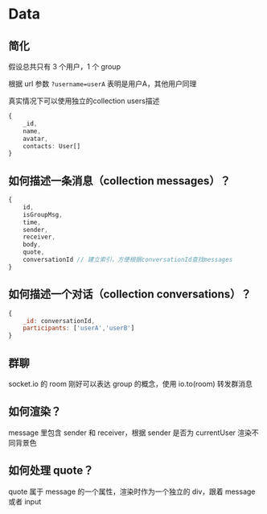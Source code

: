 # Data

## 简化

假设总共只有 3 个用户，1 个 group

根据 url 参数 `?username=userA` 表明是用户A，其他用户同理

真实情况下可以使用独立的collection users描述
```ts
{
    _id,
    name,
    avatar,
    contacts: User[]
}
```

## 如何描述一条消息（collection messages）？
 
```js
{
    id,
    isGroupMsg,
    time,
    sender,
    receiver,
    body,
    quote,
    conversationId // 建立索引，方便根据conversationId查找messages
}

```

## 如何描述一个对话（collection conversations）？
```js
{
    _id: conversationId,
    participants: ['userA','userB']
}
```

## 群聊

 socket.io 的 room 刚好可以表达 group 的概念，使用 io.to(room) 转发群消息

## 如何渲染？

message 里包含 sender 和 receiver，根据 sender 是否为 currentUser 渲染不同背景色

## 如何处理 quote？

quote 属于 message 的一个属性，渲染时作为一个独立的 div，跟着 message 或者 input




